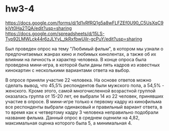 # hw3-4
https://docs.google.com/forms/d/1d1vRfRQ1g5a8wFLFZEf0U90_C5UsXqC9kjVt0Ha2TQA/edit?usp=sharing
https://docs.google.com/spreadsheets/d/15LS-Typ92LMWLck44r6zJLYvL_tkRxfbwUiIr-gcPuY/edit?usp=sharing

Был проведен опрос на тему "Любимый фильм", в котором мы узнали о предпочитаемых жанрах кино и любимых кинолентах, а также об их влиянии на личность и характер человека. В конце опроса была проведена мини-игра, в которой были даны пять кадров из известных кинокартин с несколькими вариантами ответа на выбор. 


В опросе приняли участие 22 человека. На основе ответов можно сделать вывод, что 45,5% респондентов были мужского пола, а 54,5% - женского. Кроме этого, самой многочисленной возрастной группой оказалась группа от 15-20 лет, ее выбрали 14 из 22 человек, принявших участие в опросе. В мини-игре только к первому кадру из кинофильма все респонденты выбрали одинаковый и правильный вариант ответа, в то время как к четвертому кадру 3 человека неправильно подобрали название фильма. Данный опрос в среднем оценили на 4,82, максимальная оценка которого была 5, а минимальная 4.
